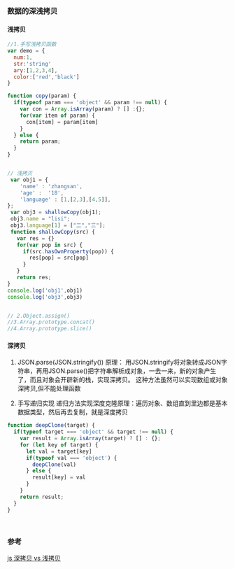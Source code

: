 ### 数据的深浅拷贝

#### 浅拷贝
```js
//1.手写浅拷贝函数
var demo = {
  num:1,
  str:'string'
  ary:[1,2,3,4],
  color:['red','black']
}

function copy(param) {
  if(typeof param === 'object' && param !== null) {
    var con = Array.isArray(param) ? [] :{};
    for(var item of param) {
      con[item] = param[item]
    }
  } else {
    return param;
  }
}


// 浅拷贝
 var obj1 = {
    'name' : 'zhangsan',
    'age' :  '18',
    'language' : [1,[2,3],[4,5]],
};
 var obj3 = shallowCopy(obj1);
 obj3.name = "lisi";
 obj3.language[1] = ["二","三"];
 function shallowCopy(src) {
   var res = {}
   for(var pop in src) {
     if(src.hasOwnProperty(pop)) {
       res[pop] = src[pop]
     }
   }
   return res;
}
console.log('obj1',obj1)
console.log('obj3',obj3)


// 2.Object.assign()
//3.Array.prototype.concat()
//4.Array.prototype.slice()
```


#### 深拷贝

1. JSON.parse(JSON.stringify())
原理： 用JSON.stringify将对象转成JSON字符串，再用JSON.parse()把字符串解析成对象，一去一来，新的对象产生了，而且对象会开辟新的栈，实现深拷贝。
这种方法虽然可以实现数组或对象深拷贝,但不能处理函数

2. 手写递归实现
递归方法实现深度克隆原理：遍历对象、数组直到里边都是基本数据类型，然后再去复制，就是深度拷贝
```js
function deepClone(target) {
  if(typeof target === 'object' && target !== null) {
    var result = Array.isArray(target) ? [] : {};
    for (let key of target) {
      let val = target[key]
      if(typeof val === 'object') {
        deepClone(val)
      } else {
        result[key] = val
      }
    }
    return result;
  }
}




```



















### 参考

[js 深拷贝 vs 浅拷贝](https://juejin.im/post/59ac1c4ef265da248e75892b)